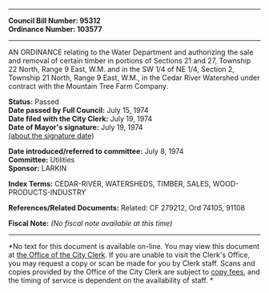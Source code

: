 * * * * *  
  
**Council Bill Number: [](#h0)[](#h2)95312**   
**Ordinance Number: 103577**  
  
* * * * *  
  
AN ORDINANCE relating to the Water Department and authorizing the sale and removal of certain timber in portions of Sections 21 and 27, Township 22 North, Range 9 East, W.M. and in the SW 1/4 of NE 1/4, Section 2, Township 21 North, Range 9 East, W.M., in the Cedar River Watershed under contract with the Mountain Tree Farm Company.  
  
**Status:** Passed   
**Date passed by Full Council:** July 15, 1974   
**Date filed with the City Clerk:** July 19, 1974   
**Date of Mayor's signature:** July 19, 1974   
[(about the signature date)](/~public/approvaldate.htm)   
  
  
**Date introduced/referred to committee:** July 8, 1974   
**Committee:** Utilities   
**Sponsor:** LARKIN   
  
**Index Terms:** CEDAR-RIVER, WATERSHEDS, TIMBER, SALES, WOOD-PRODUCTS-INDUSTRY  
  
**References/Related Documents:** Related: CF 279212, Ord 74105, 91108  
  
**Fiscal Note:** *(No fiscal note available at this time)*  
  
* * * * *  
  
*No text for this document is available on-line. You may view this document at [the Office of the City Clerk](http://www.seattle.gov/leg/clerk/contactUs.htm). If you are unable to visit the Clerk's Office, you may request a copy or scan be made for you by Clerk staff. Scans and copies provided by the Office of the City Clerk are subject to [copy fees](http://clerk.seattle.gov/~public/clerkfees.htm), and the timing of service is dependent on the availability of staff. *  
  
  
